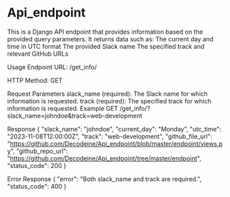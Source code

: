 # Api_endpoint
This is a Django API endpoint that provides information based on the provided query parameters.
It returns data such as:
The current day and time in UTC format
The provided Slack name
The specified track and relevant GitHub URLs

Usage
Endpoint URL: /get_info/

HTTP Method: GET

Request Parameters
slack_name (required): The Slack name for which information is requested.
track (required): The specified track for which information is requested.
Example
GET /get_info/?slack_name=johndoe&track=web-development

Response
{
  "slack_name": "johndoe",
  "current_day": "Monday",
  "utc_time": "2023-11-08T12:00:00Z",
  "track": "web-development",
  "github_file_url": "https://github.com/Decodeine/Api_endpoint/blob/master/endpoint/views.py",
  "github_repo_url": "https://github.com/Decodeine/Api_endpoint/tree/master/endpoint",
  "status_code": 200
}

Error Response
{
  "error": "Both slack_name and track are required.",
  "status_code": 400
}


